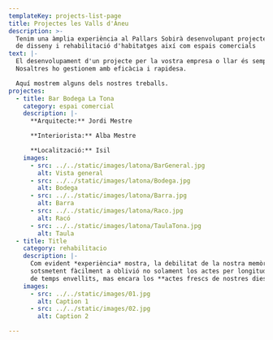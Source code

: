 ```yaml
---
templateKey: projects-list-page
title: Projectes les Valls d'Àneu
description: >-
  Tenim una àmplia experiència al Pallars Sobirà desenvolupant projectes
  de disseny i rehabilitació d'habitatges així com espais comercials
text: |-
  El desenvolupament d'un projecte per la vostra empresa o llar és sempre un treball complex.
  Nosaltres ho gestionem amb eficàcia i rapidesa.

  Aquí mostrem alguns dels nostres treballs.
projectes:
  - title: Bar Bodega La Tona
    category: espai comercial
    description: |-
      **Arquitecte:** Jordi Mestre

      **Interiorista:** Alba Mestre

      **Localització:** Isil
    images:
      - src: ../../static/images/latona/BarGeneral.jpg
        alt: Vista general
      - src: ../../static/images/latona/Bodega.jpg
        alt: Bodega
      - src: ../../static/images/latona/Barra.jpg
        alt: Barra
      - src: ../../static/images/latona/Raco.jpg
        alt: Racó
      - src: ../../static/images/latona/TaulaTona.jpg
        alt: Taula
  - title: Title
    category: rehabilitacio
    description: |-
      Com evident *experiència* mostra, la debilitat de la nostra memòria
      sotsmetent fàcilment a oblivió no solament los actes per longitud
      de temps envellits, mas encara los **actes frescs de nostres dies**.
    images:
      - src: ../../static/images/01.jpg
        alt: Caption 1
      - src: ../../static/images/02.jpg
        alt: Caption 2

---
```

